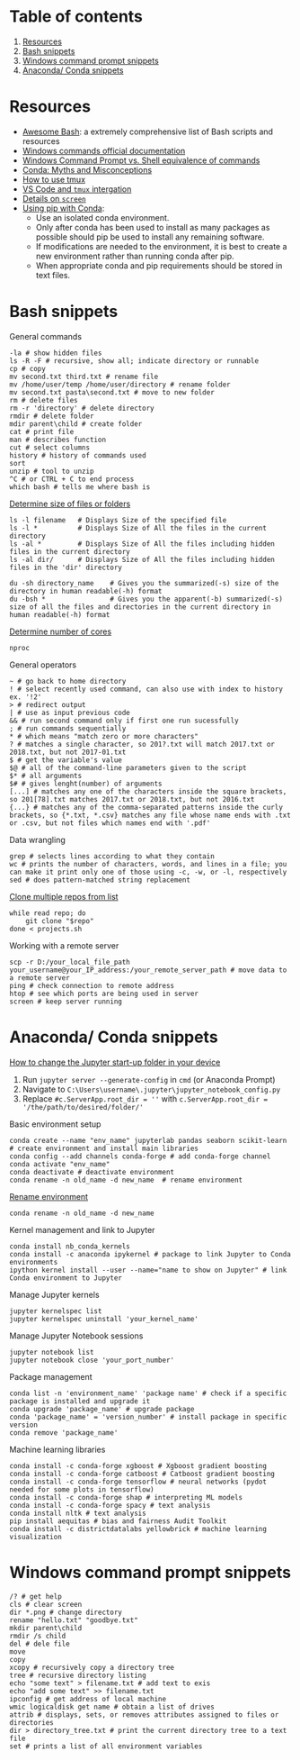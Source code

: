 # Table of contents
1. [Resources](#resources)
2. [Bash snippets](#bash-snippets)
3. [Windows command prompt snippets](#windows-command-prompt-snippets)
4. [Anaconda/ Conda snippets](#anaconda-conda-snippets)


# Resources
- [Awesome Bash](https://github.com/awesome-lists/awesome-bash): a extremely comprehensive list of Bash scripts and resources
- [Windows commands official documentation](https://docs.microsoft.com/en-us/windows-server/administration/windows-commands/windows-commands#r)
- [Windows Command Prompt vs. Shell equivalence of commands](https://skimfeed.com/blog/windows-command-prompt-ls-equivalent-dir/)
- [Conda: Myths and Misconceptions](https://jakevdp.github.io/blog/2016/08/25/conda-myths-and-misconceptions/?utm_source=pocket_mylist)
- [How to use tmux](https://www.howtogeek.com/671422/how-to-use-tmux-on-linux-and-why-its-better-than-screen/)
- [VS Code and ```tmux``` intergation](https://cppdev.medium.com/vs-code-and-tmux-intergation-for-reliable-remote-development-e26594e6757a)
- [Details on ```screen```](https://linuxize.com/post/how-to-use-linux-screen/)
- [Using pip with Conda](https://www.anaconda.com/blog/using-pip-in-a-conda-environment):
    - Use an isolated conda environment. 
    - Only after conda has been used to install as many packages as possible should pip be used to install any remaining software. 
    - If modifications are needed to the environment, it is best to create a new environment rather than running conda after pip. 
    - When appropriate conda and pip requirements should be stored in text files.


# Bash snippets
General commands
```shell
-la # show hidden files
ls -R -F # recursive, show all; indicate directory or runnable
cp # copy
mv second.txt third.txt # rename file
mv /home/user/temp /home/user/directory # rename folder
mv second.txt pasta\second.txt # move to new folder
rm # delete files
rm -r 'directory' # delete directory
rmdir # delete folder
mdir parent\child # create folder
cat # print file
man # describes function
cut # select columns
history # history of commands used
sort
unzip # tool to unzip
^C # or CTRL + C to end process
which bash # tells me where bash is
```

[Determine size of files or folders](https://stackoverflow.com/questions/11720079/linux-command-to-get-size-of-files-and-directories-present-in-a-particular-folde)
```shell
ls -l filename   # Displays Size of the specified file
ls -l *          # Displays Size of All the files in the current directory
ls -al *         # Displays Size of All the files including hidden files in the current directory
ls -al dir/      # Displays Size of All the files including hidden files in the 'dir' directory

du -sh directory_name    # Gives you the summarized(-s) size of the directory in human readable(-h) format
du -bsh *                # Gives you the apparent(-b) summarized(-s) size of all the files and directories in the current directory in human readable(-h) format
```

[Determine number of cores](https://linuxhint.com/find-the-number-of-cores-in-ubuntu/)
```shell
nproc
```


General operators
```shell
~ # go back to home directory
! # select recently used command, can also use with index to history ex. '!2'
> # redirect output
| # use as input previous code
&& # run second command only if first one run sucessfully
; # run commands sequentially
* # which means "match zero or more characters"
? # matches a single character, so 201?.txt will match 2017.txt or 2018.txt, but not 2017-01.txt
$ # get the variable's value
$@ # all of the command-line parameters given to the script
$* # all arguments
$# # gives lenght(number) of arguments 
[...] # matches any one of the characters inside the square brackets, so 201[78].txt matches 2017.txt or 2018.txt, but not 2016.txt
{...} # matches any of the comma-separated patterns inside the curly brackets, so {*.txt, *.csv} matches any file whose name ends with .txt or .csv, but not files which names end with '.pdf'
```

Data wrangling
```shell
grep # selects lines according to what they contain
wc # prints the number of characters, words, and lines in a file; you can make it print only one of those using -c, -w, or -l, respectively
sed # does pattern-matched string replacement
```

[Clone multiple repos from list](https://stackoverflow.com/questions/33649639/how-to-clone-a-list-of-git-repositories)
```shell
while read repo; do
    git clone "$repo"
done < projects.sh
```

Working with a remote server
```shell
scp -r D:/your_local_file_path your_username@your_IP_address:/your_remote_server_path # move data to a remote server
ping # check connection to remote address
htop # see which ports are being used in server
screen # keep server running
```

# Anaconda/ Conda snippets
[How to change the Jupyter start-up folder in your device](https://stackoverflow.com/questions/35254852/how-to-change-the-jupyter-start-up-folder) 
1. Run ```jupyter server --generate-config``` in ```cmd``` (or Anaconda Prompt)
2. Navigate to ```C:\Users\username\.jupyter\jupyter_notebook_config.py``` 
3. Replace ```#c.ServerApp.root_dir = ''``` with ```c.ServerApp.root_dir = '/the/path/to/desired/folder/'```

Basic environment setup
```conda
conda create --name "env_name" jupyterlab pandas seaborn scikit-learn # create environment and install main libraries
conda config --add channels conda-forge # add conda-forge channel
conda activate "env_name"
conda deactivate # deactivate environment
conda rename -n old_name -d new_name  # rename environment
```
[Rename environment](https://stackoverflow.com/questions/42231764/how-can-i-rename-a-conda-environment)
```conda
conda rename -n old_name -d new_name
```

Kernel management and link to Jupyter
```shell
conda install nb_conda_kernels
conda install -c anaconda ipykernel # package to link Jupyter to Conda environments
ipython kernel install --user --name="name to show on Jupyter" # link Conda environment to Jupyter
```

Manage Jupyter kernels
```shell
jupyter kernelspec list 
jupyter kernelspec uninstall 'your_kernel_name'
```

Manage Jupyter Notebook sessions
```shell
jupyter notebook list 
jupyter notebook close 'your_port_number'
```

Package management
```shell
conda list -n 'environment_name' 'package name' # check if a specific package is installed and upgrade it
conda upgrade 'package_name' # upgrade package
conda 'package_name' = 'version_number' # install package in specific version
conda remove 'package_name'
```

Machine learning libraries
``` shell
conda install -c conda-forge xgboost # Xgboost gradient boosting
conda install -c conda-forge catboost # Catboost gradient boosting 
conda install -c conda-forge tensorflow # neural networks (pydot needed for some plots in tensorflow) 
conda install -c conda-forge shap # interpreting ML models 
conda install -c conda-forge spacy # text analysis 
conda install nltk # text analysis 
pip install aequitas # bias and fairness Audit Toolkit 
conda install -c districtdatalabs yellowbrick # machine learning visualization 
```


# Windows command prompt snippets
```shell
/? # get help
cls # clear screen
dir *.png # change directory
rename "hello.txt" "goodbye.txt"
mkdir parent\child
rmdir /s child
del # dele file
move
copy
xcopy # recursively copy a directory tree
tree # recursive directory listing
echo "some text" > filename.txt # add text to exis
echo "add some text" >> filename.txt
ipconfig # get address of local machine
wmic logicaldisk get name # obtain a list of drives
attrib # displays, sets, or removes attributes assigned to files or directories
dir > directory_tree.txt # print the current directory tree to a text file
set # prints a list of all environment variables
```
